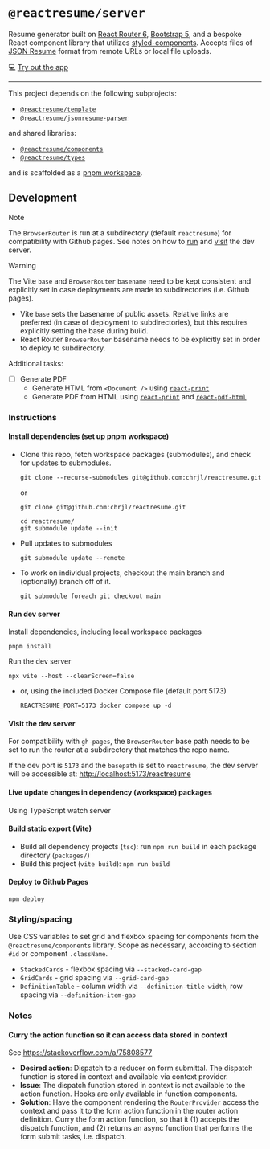 # `@reactresume/server`

Resume generator built on [React Router 6](https://reactrouter.com), [Bootstrap 5](https://getbootstrap.com), and a bespoke React component library that utilizes [styled-components](https://styled-components.com). Accepts files of [JSON Resume](https://jsonresume.org) format from remote URLs or local file uploads.

💻 [Try out the app](https://chrjl.github.io/reactresume)

---

This project depends on the following subprojects:

- [`@reactresume/template`](https://github.com/chrjl/reactresume--template)
- [`@reactresume/jsonresume-parser`](https://github.com/chrjl/reactresume--jsonresume-parser)

and shared libraries:

- [`@reactresume/components`](https://github.com/chrjl/reactresume--components)
- [`@reactresume/types`](https://github.com/chrjl/reactresume--types)

and is scaffolded as a [pnpm workspace](https://pnpm.io/workspaces).

## Development

> [!NOTE]
> The `BrowserRouter` is run at a subdirectory (default `reactresume`) for compatibility with Github pages. See notes on how to [run](#run-dev-server) and [visit](#visit-the-dev-server) the dev server.

> [!WARNING]
> The Vite `base` and `BrowserRouter` `basename` need to be kept consistent and explicitly set in case deployments are made to subdirectories (i.e. Github pages).
>
> - Vite `base` sets the basename of public assets. Relative links are preferred (in case of deployment to subdirectories), but this requires explicitly setting the base during build.
> - React Router `BrowserRouter` basename needs to be explicitly set in order to deploy to subdirectory.

Additional tasks:

- [ ] Generate PDF
  - Generate HTML from `<Document />` using [`react-print`](https://www.npmjs.com/package/@onedoc/react-print)
  - Generate PDF from HTML using [`react-print`](https://react-pdf.org/) and [`react-pdf-html`](https://www.npmjs.com/package/react-pdf-html)

### Instructions

#### Install dependencies (set up pnpm workspace)

- Clone this repo, fetch workspace packages (submodules), and check for updates to submodules.

  ```console
  git clone --recurse-submodules git@github.com:chrjl/reactresume.git
  ```

  or

  ```console
  git clone git@github.com:chrjl/reactresume.git

  cd reactresume/
  git submodule update --init
  ```

- Pull updates to submodules

  ```console
  git submodule update --remote
  ```

- To work on individual projects, checkout the main branch and (optionally) branch off of it.

  ```console
  git submodule foreach git checkout main
  ```

#### Run dev server

Install dependencies, including local workspace packages

```console
pnpm install
```

Run the dev server

```console
npx vite --host --clearScreen=false
```

- or, using the included Docker Compose file (default port 5173)

  ```console
  REACTRESUME_PORT=5173 docker compose up -d
  ```

#### Visit the dev server

For compatibility with `gh-pages`, the `BrowserRouter` base path needs to be set to run the router at a subdirectory that matches the repo name.

If the dev port is `5173` and the `basepath` is set to `reactresume`, the dev server will be accessible at: <http://localhost:5173/reactresume>

#### Live update changes in dependency (workspace) packages

Using TypeScript watch server

#### Build static export (Vite)

- Build all dependency projects (`tsc`): run `npm run build` in each package directory (`packages/`)
- Build this project (`vite build`): `npm run build`

#### Deploy to Github Pages

```
npm deploy
```

### Styling/spacing

Use CSS variables to set grid and flexbox spacing for components from the `@reactresume/components` library. Scope as necessary, according to section `#id` or component `.className`.

- `StackedCards` - flexbox spacing via `--stacked-card-gap`
- `GridCards` - grid spacing via `--grid-card-gap`
- `DefinitionTable` - column width via `--definition-title-width`, row spacing via `--definition-item-gap`

### Notes

#### Curry the action function so it can access data stored in context

See <https://stackoverflow.com/a/75808577>

- **Desired action**: Dispatch to a reducer on form submittal. The dispatch function is stored in context and available via context provider.
- **Issue**: The dispatch function stored in context is not available to the action function. Hooks are only available in function components.
- **Solution**: Have the component rendering the `RouterProvider` access the context and pass it to the form action function in the router action definition. Curry the form action function, so that it (1) accepts the dispatch function, and (2) returns an async function that performs the form submit tasks, i.e. dispatch.
